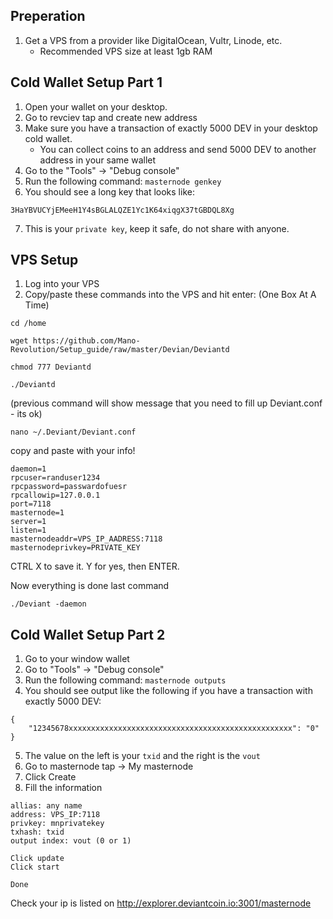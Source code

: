 ## Preperation

1. Get a VPS from a provider like DigitalOcean, Vultr, Linode, etc. 
   - Recommended VPS size at least 1gb RAM    


## Cold Wallet Setup Part 1

1. Open your wallet on your desktop.
2. Go to revciev tap and create new address
3. Make sure you have a transaction of exactly 5000 DEV in your desktop cold wallet.
    * You can collect coins to an address and send 5000 DEV to another address in your same wallet
4. Go to the "Tools" -> "Debug console"
5. Run the following command: `masternode genkey`
6. You should see a long key that looks like:
```
3HaYBVUCYjEMeeH1Y4sBGLALQZE1Yc1K64xiqgX37tGBDQL8Xg
```  

7. This is your `private key`, keep it safe, do not share with anyone.



## VPS Setup

1. Log into your VPS   
2. Copy/paste these commands into the VPS and hit enter: (One Box At A Time)
```
cd /home
```
```
wget https://github.com/Mano-Revolution/Setup_guide/raw/master/Devian/Deviantd
```
```
chmod 777 Deviantd
```
```
./Deviantd
```
(previous command will show message that you need to fill up Deviant.conf - its ok)
```
nano ~/.Deviant/Deviant.conf
```

copy and paste with your info!

```
daemon=1
rpcuser=randuser1234
rpcpassword=passwardofuesr
rpcallowip=127.0.0.1
port=7118
masternode=1
server=1
listen=1
masternodeaddr=VPS_IP_AADRESS:7118
masternodeprivkey=PRIVATE_KEY
```

CTRL X to save it. Y for yes, then ENTER.

Now everything is done last command
```
./Deviant -daemon
```


## Cold Wallet Setup Part 2 

1. Go to your window wallet   
2. Go to "Tools" -> "Debug console"
3. Run the following command: `masternode outputs`
4. You should see output like the following if you have a transaction with exactly 5000 DEV:
```
{
    "12345678xxxxxxxxxxxxxxxxxxxxxxxxxxxxxxxxxxxxxxxxxxxxxxxxxx": "0"
}
```
5. The value on the left is your `txid` and the right is the `vout`
6. Go to masternode tap -> My masternode
7. Click Create
8. Fill the information
```
allias: any name
address: VPS_IP:7118
privkey: mnprivatekey
txhash: txid
output index: vout (0 or 1)

Click update
Click start

Done
```
Check your ip is listed on http://explorer.deviantcoin.io:3001/masternode 


